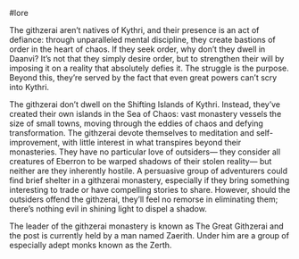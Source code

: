 #lore 

The githzerai aren’t natives of Kythri, and their presence is an act of defiance: through unparalleled mental discipline, they create bastions of order in the heart of chaos. If they seek order, why don’t they dwell in Daanvi? It’s not that they simply desire order, but to strengthen their will by imposing it on a reality that absolutely defies it. The struggle is the purpose. Beyond this, they’re served by the fact that even great powers can’t scry into Kythri.

The githzerai don’t dwell on the Shifting Islands of Kythri. Instead, they’ve created their own islands in the Sea of Chaos: vast monastery vessels the size of small towns, moving through the eddies of chaos and defying transformation. The githzerai devote themselves to meditation and self-improvement, with little interest in what transpires beyond their monasteries. They have no particular love of outsiders— they consider all creatures of Eberron to be warped shadows of their stolen reality— but neither are they inherently hostile. A persuasive group of adventurers could find brief shelter in a githzerai monastery, especially if they bring something interesting to trade or have compelling stories to share. However, should the outsiders offend the githzerai, they’ll feel no remorse in eliminating them; there’s nothing evil in shining light to dispel a shadow.

The leader of the githzerai monastery is known as The Great Githzerai and the post is currently held by a man named Zaerith. Under him are a group of especially adept monks known as the Zerth.